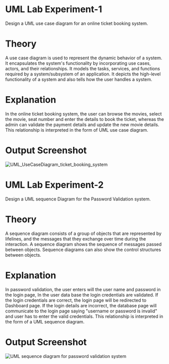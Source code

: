 # UML Lab Experiment-1
Design a UML use case diagram for an online ticket booking system.
# Theory
A use case diagram is used to represent the dynamic behavior of a system. 
It encapsulates the system's functionality by incorporating use cases, actors, and their relationships. 
It models the tasks, services, and functions required by a system/subsystem of an application. It depicts the high-level functionality of a system and also tells how the user handles a system.
# Explanation
In the online ticket booking system, the user can browse the movies, select the movie, seat number and enter the details to book the ticket, whereas the admin can validate the payment details and update the new movie details. This relationship is interpreted in the form of UML use case diagram.

# Output Screenshot
![UML_UseCaseDiagram_ticket_booking_system](https://github.com/saileshkumar16/UML-Lab_Experiments/assets/144588637/6b5b9df8-42c8-43cd-a756-b15f389d7815)



# UML Lab Experiment-2
Design a UML sequence Diagram for the Password Validation system.
# Theory
A sequence diagram consists of a group of objects that are represented by lifelines, and the messages that they exchange over time during the interaction. A sequence diagram shows the sequence of messages passed between objects. Sequence diagrams can also show the control structures between objects.
# Explanation
In password validation, the user enters will the user name and password in the login page, In the user data base the login credentials are validated. If the login credentials are correct, the login page will be redirected to Dashboard page. If the login details are incorrect, the database page will communicate to the login page saying "username or password is invalid" and user has to enter the valid credentials. This relationship is interpreted in the form of a UML sequence diagram.

# Output Screenshot
![UML sequence diagram for password validation system](https://github.com/saileshkumar16/UML-Lab_Experiments/assets/144588637/6df0d2f9-7458-4da9-bf1d-685efcdd0c79)

